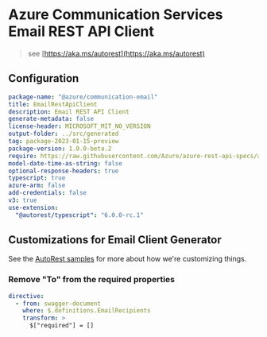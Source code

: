 # Azure Communication Services Email REST API Client

> see [https://aka.ms/autorest](https://aka.ms/autorest)

## Configuration

```yaml
package-name: "@azure/communication-email"
title: EmailRestApiClient
description: Email REST API Client
generate-metadata: false
license-header: MICROSOFT_MIT_NO_VERSION
output-folder: ../src/generated
tag: package-2023-01-15-preview
package-version: 1.0.0-beta.2
require: https://raw.githubusercontent.com/Azure/azure-rest-api-specs/ac7f9d6f1003acf6e54682534f30a9f5ec7fc5d2/specification/communication/data-plane/Email/readme.md
model-date-time-as-string: false
optional-response-headers: true
typescript: true
azure-arm: false
add-credentials: false
v3: true
use-extension:
  "@autorest/typescript": "6.0.0-rc.1"
```

## Customizations for Email Client Generator

See the [AutoRest samples](https://github.com/Azure/autorest/tree/master/Samples/3b-custom-transformations)
for more about how we're customizing things.

### Remove "To" from the required properties

```yaml
directive:
  - from: swagger-document
    where: $.definitions.EmailRecipients
    transform: >
      $["required"] = []
```
